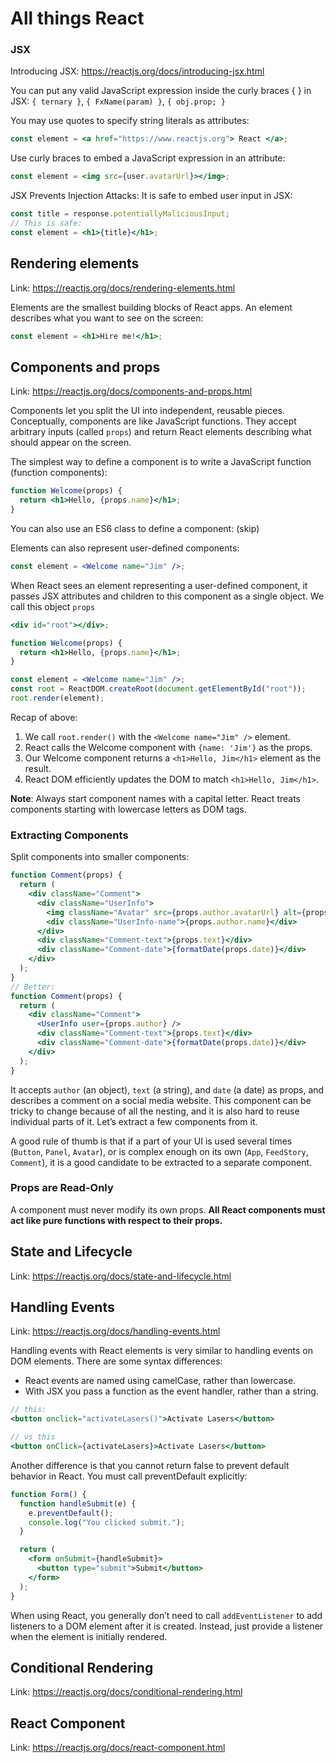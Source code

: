 # All things React

### JSX

Introducing JSX: https://reactjs.org/docs/introducing-jsx.html

You can put any valid JavaScript expression inside the curly braces { } in JSX: `{ ternary }`, `{ FxName(param) }`, `{ obj.prop; }`

You may use quotes to specify string literals as attributes:

```jsx
const element = <a href="https://www.reactjs.org"> React </a>;
```

Use curly braces to embed a JavaScript expression in an attribute:

```jsx
const element = <img src={user.avatarUrl}></img>;
```

JSX Prevents Injection Attacks: It is safe to embed user input in JSX:

```jsx
const title = response.potentiallyMaliciousInput;
// This is safe:
const element = <h1>{title}</h1>;
```

## Rendering elements

Link: https://reactjs.org/docs/rendering-elements.html

Elements are the smallest building blocks of React apps. An element describes what you want to see on the screen:

```jsx
const element = <h1>Hire me!</h1>;
```

## Components and props

Link: https://reactjs.org/docs/components-and-props.html

Components let you split the UI into independent, reusable pieces. Conceptually, components are like JavaScript functions. They accept arbitrary inputs (called `props`) and return React elements describing what should appear on the screen.

The simplest way to define a component is to write a JavaScript function (function components):

```jsx
function Welcome(props) {
  return <h1>Hello, {props.name}</h1>;
}
```

You can also use an ES6 class to define a component: (skip)

Elements can also represent user-defined components:

```jsx
const element = <Welcome name="Jim" />;
```

When React sees an element representing a user-defined component, it passes JSX attributes and children to this component as a single object. We call this object `props`

```jsx
<div id="root"></div>;

function Welcome(props) {
  return <h1>Hello, {props.name}</h1>;
}

const element = <Welcome name="Jim" />;
const root = ReactDOM.createRoot(document.getElementById("root"));
root.render(element);
```

Recap of above:

1. We call `root.render()` with the `<Welcome name="Jim" />` element.
1. React calls the Welcome component with `{name: 'Jim'}` as the props.
1. Our Welcome component returns a `<h1>Hello, Jim</h1>` element as the result.
1. React DOM efficiently updates the DOM to match `<h1>Hello, Jim</h1>`.

**Note**: Always start component names with a capital letter. React treats components starting with lowercase letters as DOM tags.

### Extracting Components

Split components into smaller components:

```jsx
function Comment(props) {
  return (
    <div className="Comment">
      <div className="UserInfo">
        <img className="Avatar" src={props.author.avatarUrl} alt={props.author.name} />
        <div className="UserInfo-name">{props.author.name}</div>
      </div>
      <div className="Comment-text">{props.text}</div>
      <div className="Comment-date">{formatDate(props.date)}</div>
    </div>
  );
}
// Better:
function Comment(props) {
  return (
    <div className="Comment">
      <UserInfo user={props.author} />
      <div className="Comment-text">{props.text}</div>
      <div className="Comment-date">{formatDate(props.date)}</div>
    </div>
  );
}
```

It accepts `author` (an object), `text` (a string), and `date` (a date) as props, and describes a comment on a social media website. This component can be tricky to change because of all the nesting, and it is also hard to reuse individual parts of it. Let’s extract a few components from it.

A good rule of thumb is that if a part of your UI is used several times (`Button`, `Panel`, `Avatar`), or is complex enough on its own (`App`, `FeedStory`, `Comment`), it is a good candidate to be extracted to a separate component.

### Props are Read-Only

A component must never modify its own props. **All React components must act like pure functions with respect to their props.**

## State and Lifecycle

Link: https://reactjs.org/docs/state-and-lifecycle.html

## Handling Events

Link: https://reactjs.org/docs/handling-events.html

Handling events with React elements is very similar to handling events on DOM elements. There are some syntax differences:

- React events are named using camelCase, rather than lowercase.
- With JSX you pass a function as the event handler, rather than a string.

```jsx
// this:
<button onclick="activateLasers()">Activate Lasers</button>

// vs this
<button onClick={activateLasers}>Activate Lasers</button>
```

Another difference is that you cannot return false to prevent default behavior in React. You must call preventDefault explicitly:

```jsx
function Form() {
  function handleSubmit(e) {
    e.preventDefault();
    console.log("You clicked submit.");
  }

  return (
    <form onSubmit={handleSubmit}>
      <button type="submit">Submit</button>
    </form>
  );
}
```

When using React, you generally don’t need to call `addEventListener` to add listeners to a DOM element after it is created. Instead, just provide a listener when the element is initially rendered.

## Conditional Rendering

Link: https://reactjs.org/docs/conditional-rendering.html

## React Component

Link: https://reactjs.org/docs/react-component.html

